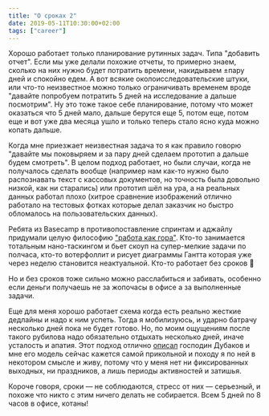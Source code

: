 ```yaml
---
title: "О сроках 2"
date: 2019-05-11T10:30:00+02:00
tags: ["career"]
---
```


Хорошо работает только планирование рутинных задач. Типа "добавить отчет". Если мы уже делали похожие отчеты, то примерно знаем, сколько на них нужно будет потратить времени, накидываем ±пару дней и спокойно едем. А вот всякие околоисследовательские штуки, или что-то неизвестное можно только ограничивать временем вроде "давайте попробуем потратить 5 дней на исследование а дальше посмотрим". Ну это тоже такое себе планирование, потому что может оказаться что 5 дней мало, дальше берутся еще 5, потом еще, потом еще и вот уже два месяца ушло и только теперь стало ясно куда можно копать дальше.

Когда мне приезжает неизвестная задача то я как правило говорю "давайте мы поковыряем и за пару дней сделаем прототип а дальше будем смотреть". В целом подход работает, но были случаи, когда не получалось сделать вообще (например нам как-то нужно было распознавать текст с кассовых документов, но точность была довольно низкой, как ни старались) или прототип шёл на ура, а на реальных данных работал плохо (хитрое сравнение изображений отлично работало на тестовых фотках которые делал заказчик но быстро обломалось на пользовательских данных). 

Ребята из Basecamp в противопоставление спринтам и аджайлу придумали целую философию ["работа как гора"](https://m.signalvnoise.com/new-in-basecamp-see-where-projects-really-stand-with-the-hill-chart/). Кто-то занимается тотальным нано-таскингом и бьет скоуп на супер-мелкие задачи по полчаса, кто-то вотерфоллит и рисует диаграммы Гантта которая уже через неделю становится неактуальной. Кто-то работает без сроков 🙂

Но и без сроков тоже сильно можно расслабиться и забивать, особенно если деньги получаешь не за жопочасы в офисе а за выполненные задачи.

Еще для меня хорошо работает схема когда есть реально жесткие дедлайны и надо к ним успеть. Тогда я мобилизуюсь, и ударно батрачу несколько дней пока не будет готово. Но, по моим ощущениям после такого рубилова надо обязательно отдыхать несколько дней, иначе усталость и апатия. Этот подход отлично [описал](https://medium.com/@mdubakov/94-давайте-пошлём-рабочую-неделю-в-жопу-e71a853e8f35) господин Дубаков и мне его модель сейчас кажется самой прикольной и походу я по ней в некотором смысле и живу, потому что у меня нет ни фиксированных выходных, ни праздников, а лишь периоды активностей и затишья. 

Короче говоря, сроки — не соблюдаются, стресс от них — серьезный, и похоже что никто с этим ничего делать не собирается. Всем 5 дней по 8 часов в офисе, котаны!